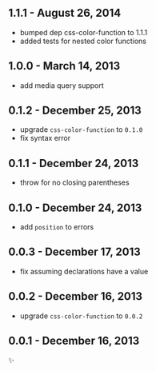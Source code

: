 
1.1.1 - August 26, 2014
-----------------------
* bumped dep css-color-function to 1.1.1
* added tests for nested color functions

1.0.0 - March 14, 2013
----------------------
* add media query support

0.1.2 - December 25, 2013
-------------------------
* upgrade `css-color-function` to `0.1.0`
* fix syntax error

0.1.1 - December 24, 2013
-------------------------
* throw for no closing parentheses

0.1.0 - December 24, 2013
-------------------------
* add `position` to errors

0.0.3 - December 17, 2013
-------------------------
* fix assuming declarations have a value

0.0.2 - December 16, 2013
-------------------------
* upgrade `css-color-function` to `0.0.2`

0.0.1 - December 16, 2013
-------------------------
:sparkles: